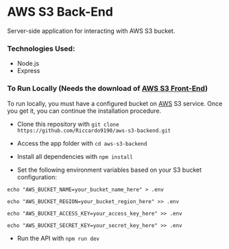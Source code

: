 # AWS S3 Back-End

Server-side application for interacting with AWS S3 bucket.

### Technologies Used:

- Node.js
- Express

### To Run Locally (Needs the download of [AWS S3 Front-End](https://github.com/Riccardo9190/aws-s3-frontend))

To run locally, you must have a configured bucket on [AWS](https://aws.amazon.com) S3 service. Once you get it, you can continue the installation procedure.

- Clone this repository with ```git clone https://github.com/Riccardo9190/aws-s3-backend.git```

- Access the app folder with ```cd aws-s3-backend```

- Install all dependencies with ```npm install```

- Set the following environment variables based on your S3 bucket configuration:

```shell
echo "AWS_BUCKET_NAME=your_bucket_name_here" > .env
```

```shell
echo "AWS_BUCKET_REGION=your_bucket_region_here" >> .env
```

```shell
echo "AWS_BUCKET_ACCESS_KEY=your_access_key_here" >> .env
```

```shell
echo "AWS_BUCKET_SECRET_KEY=your_secret_key_here" >> .env
```

- Run the API with  ```npm run dev```
